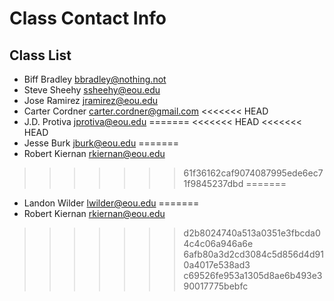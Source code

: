 # Class Contact Info

## Class List
* Biff Bradley      bbradley@nothing.not  
* Steve Sheehy		ssheehy@eou.edu  
* Jose Ramirez		jramirez@eou.edu  
* Carter Cordner    carter.cordner@gmail.com
<<<<<<< HEAD
* J.D. Protiva		jprotiva@eou.edu
=======
<<<<<<< HEAD
<<<<<<< HEAD
* Jesse Burk		jburk@eou.edu
=======
* Robert Kiernan	rkiernan@eou.edu
>>>>>>> 61f36162caf9074087995ede6ec71f9845237dbd
=======
* Landon Wilder     lwilder@eou.edu
=======
* Robert Kiernan	rkiernan@eou.edu	
>>>>>>> d2b8024740a513a0351e3fbcda04c4c06a946a6e
>>>>>>> 6afb80a3d2cd3084c5d856d4d910a4017e538ad3
>>>>>>> c69526fe953a1305d8ae6b493e390017775bebfc
